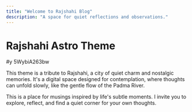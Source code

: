 ```yaml
---
title: "Welcome to Rajshahi Blog"
description: "A space for quiet reflections and observations."
---
```


# Rajshahi Astro Theme

<!-- <iframe width="100%" style="aspect-ratio: 16/9" src="https://www.youtube.com/embed/5WybiA263bw?si=7O4h8Eem6RwbcOv3" title="YouTube video player" frameborder="0" allow="accelerometer; autoplay; clipboard-write; encrypted-media; gyroscope; picture-in-picture; web-share" referrerpolicy="strict-origin-when-cross-origin" allowfullscreen></iframe> -->

#y 5WybiA263bw

This theme is a tribute to Rajshahi, a city of quiet charm and nostalgic memories. It's a digital space designed for contemplation, where thoughts can unfold slowly, like the gentle flow of the Padma River.

This is a place for musings inspired by life's subtle moments. I invite you to explore, reflect, and find a quiet corner for your own thoughts.
